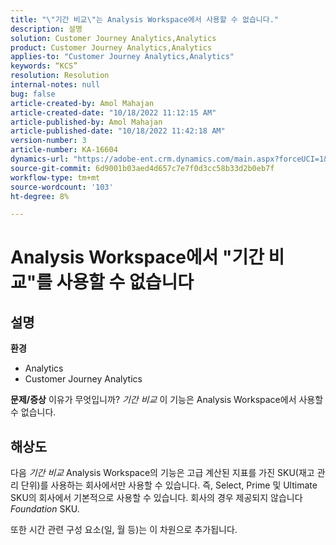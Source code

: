 ```yaml
---
title: "\"기간 비교\"는 Analysis Workspace에서 사용할 수 없습니다."
description: 설명
solution: Customer Journey Analytics,Analytics
product: Customer Journey Analytics,Analytics
applies-to: "Customer Journey Analytics,Analytics"
keywords: “KCS”
resolution: Resolution
internal-notes: null
bug: false
article-created-by: Amol Mahajan
article-created-date: "10/18/2022 11:12:15 AM"
article-published-by: Amol Mahajan
article-published-date: "10/18/2022 11:42:18 AM"
version-number: 3
article-number: KA-16604
dynamics-url: "https://adobe-ent.crm.dynamics.com/main.aspx?forceUCI=1&pagetype=entityrecord&etn=knowledgearticle&id=a99d38b4-d54e-ed11-bba2-0022480866ad"
source-git-commit: 6d9001b03aed4d657c7e7f0d3cc58b33d2b0eb7f
workflow-type: tm+mt
source-wordcount: '103'
ht-degree: 8%

---
```


# Analysis Workspace에서 &quot;기간 비교&quot;를 사용할 수 없습니다

## 설명

<b>환경</b>
- Analytics
- Customer Journey Analytics

<b>문제/증상</b>
이유가 무엇입니까? *기간 비교* 이 기능은 Analysis Workspace에서 사용할 수 없습니다.


## 해상도


다음 *기간 비교* Analysis Workspace의 기능은 고급 계산된 지표를 가진 SKU(재고 관리 단위)를 사용하는 회사에서만 사용할 수 있습니다. 즉, Select, Prime 및 Ultimate SKU의 회사에서 기본적으로 사용할 수 있습니다. 회사의 경우 제공되지 않습니다 *Foundation* SKU.

또한 시간 관련 구성 요소(일, 월 등)는 이 차원으로 추가됩니다.
